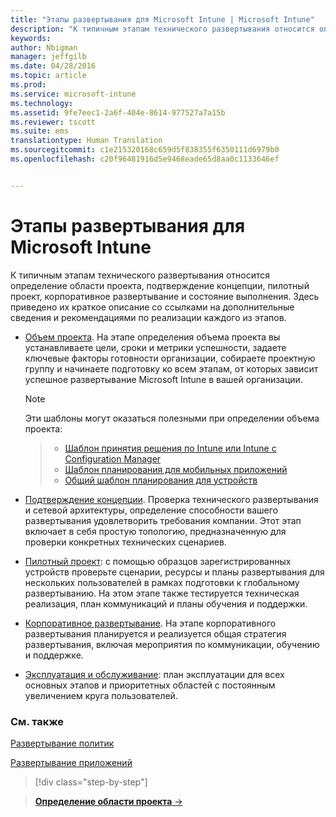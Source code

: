 ```yaml
---
title: "Этапы развертывания для Microsoft Intune | Microsoft Intune"
description: "К типичным этапам технического развертывания относится определение области проекта, подтверждение концепции, пилотный проект, корпоративное развертывание и состояние выполнения."
keywords: 
author: Nbigman
manager: jeffgilb
ms.date: 04/28/2016
ms.topic: article
ms.prod: 
ms.service: microsoft-intune
ms.technology: 
ms.assetid: 9fe7eec1-2a6f-404e-8614-977527a7a15b
ms.reviewer: tscott
ms.suite: ems
translationtype: Human Translation
ms.sourcegitcommit: c1e215320168c659d5f838355f6350111d6979b0
ms.openlocfilehash: c20f96481916d5e9468eade65d8aa0c1133646ef


---
```



# Этапы развертывания для Microsoft Intune
К типичным этапам технического развертывания относится определение области проекта, подтверждение концепции, пилотный проект, корпоративное развертывание и состояние выполнения. Здесь приведено их краткое описание со ссылками на дополнительные сведения и рекомендациями по реализации каждого из этапов.

-   [Объем проекта](project-scope.md). На этапе определения объема проекта вы устанавливаете цели, сроки и метрики успешности, задаете ключевые факторы готовности организации, собираете проектную группу и начинаете подготовку ко всем этапам, от которых зависит успешное развертывание Microsoft Intune в вашей организации.
     > [!NOTE]           
       Эти шаблоны могут оказаться полезными при определении объема проекта:
        
    >- [Шаблон принятия решения по Intune или Intune с Configuration Manager](https://gallery.technet.microsoft.com/Intune-or-Intune-with-900e8a78)
    >- [Шаблон планирования для мобильных приложений](https://gallery.technet.microsoft.com/Mobile-app-planning-18689d59)
    >- [Общий шаблон планирования для устройств](https://gallery.technet.microsoft.com/General-device-management-334c3792)
    

-   [Подтверждение концепции](proof-of-concept.md). Проверка технического развертывания и сетевой архитектуры, определение способности вашего развертывания удовлетворить требования компании. Этот этап включает в себя простую топологию, предназначенную для проверки конкретных технических сценариев.  

-   [Пилотный проект](pilot.md): с помощью образцов зарегистрированных устройств проверьте сценарии, ресурсы и планы развертывания для нескольких пользователей в рамках подготовки к глобальному развертыванию.  На этом этапе также тестируется техническая реализация, план коммуникаций и планы обучения и поддержки.
-   [Корпоративное развертывание](enterprise-rollout.md). На этапе корпоративного развертывания планируется и реализуется общая стратегия развертывания, включая мероприятия по коммуникации, обучению и поддержке.

-   [Эксплуатация и обслуживание](operations-and-maintenance.md): план эксплуатации для всех основных этапов и приоритетных областей с постоянным увеличением круга пользователей.

### См. также

[Развертывание политик](policy-rollout.md)

[Развертывание приложений](application-rollout.md)


<!--
These should be linked to topics in the plan & design section once it is back in the TOC
## Rolling out policies and apps
These topics will help you plan for the rollout of new policies and apps:
-   **[Roll out policies](policy-rollout.md)**

-   **[Roll out apps](application-rollout.md)**
-->


>[!div class="step-by-step"]

>[**Определение области проекта** &rarr;](project-scope.md)  



<!--HONumber=Jul16_HO3-->


